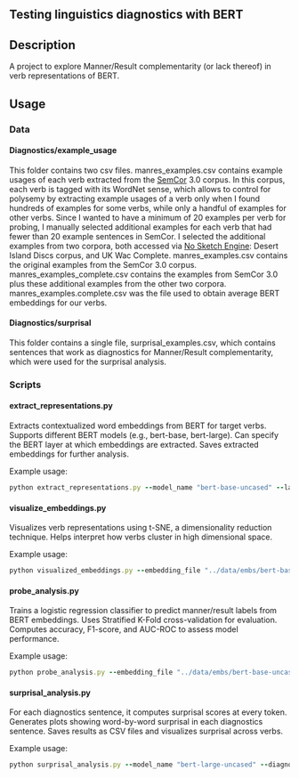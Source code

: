 ## Testing linguistics diagnostics with BERT

## Description
A project to explore Manner/Result complementarity (or lack thereof) in verb representations of BERT.


## Usage

### Data

#### Diagnostics/example_usage
This folder contains two csv files. manres_examples.csv contains example usages of each verb extracted from the [SemCor](https://web.eecs.umich.edu/~mihalcea/downloads.html#semcor) 3.0 corpus. In this corpus, each verb is tagged with its WordNet sense, which allows to control for polysemy by extracting example usages of a verb only when  I found hundreds of examples for some verbs, while only a handful of examples for other verbs. Since I wanted to have a minimum of 20 examples per verb for probing, I manually selected additional examples for each verb that had fewer than 20 example sentences in SemCor. I selected the additional examples from two corpora, both accessed via [No Sketch Engine](https://bellatrix.sslmit.unibo.it/noske/public/#dashboard): Desert Island Discs corpus, and UK Wac Complete. manres_examples.csv contains the original examples from the SemCor 3.0 corpus. manres_examples_complete.csv contains the examples from SemCor 3.0 plus these additional examples from the other two corpora. manres_examples.complete.csv was the file used to obtain average BERT embeddings for our verbs.

#### Diagnostics/surprisal
This folder contains a single file, surprisal_examples.csv, which contains sentences that work as diagnostics for Manner/Result complementarity, which were used for the surprisal analysis.

### Scripts


#### extract_representations.py
Extracts contextualized word embeddings from BERT for target verbs.
Supports different BERT models (e.g., bert-base, bert-large).
Can specify the BERT layer at which embeddings are extracted.
Saves extracted embeddings for further analysis.

Example usage:
```ruby
python extract_representations.py --model_name "bert-base-uncased" --layer_num 6
```
 

#### visualize_embeddings.py
Visualizes verb representations using t-SNE, a dimensionality reduction technique.
Helps interpret how verbs cluster in high dimensional space.

Example usage:
```ruby
python visualized_embeddings.py --embedding_file "../data/embs/bert-base-uncased_6_verb_embeddings.pkl"
```

#### probe_analysis.py
Trains a logistic regression classifier to predict manner/result labels from BERT embeddings.
Uses Stratified K-Fold cross-validation for evaluation.
Computes accuracy, F1-score, and AUC-ROC to assess model performance.

Example usage:
```ruby
python probe_analysis.py --embedding_file "../data/embs/bert-base-uncased_6_verb_embeddings.pkl" --pca False
```

#### surprisal_analysis.py
For each diagnostics sentence, it computes surprisal scores at every token.
Generates plots showing word-by-word surprisal in each diagnostics sentence.
Saves results as CSV files and visualizes surprisal across verbs.

Example usage:
```ruby
python surprisal_analysis.py --model_name "bert-large-uncased" --diagnostic "object_omission"
```


